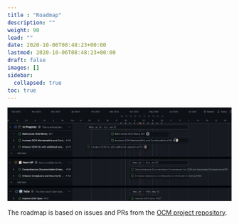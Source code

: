 ```yaml
---
title : "Roadmap"
description: ""
weight: 90
lead: ""
date: 2020-10-06T08:48:23+00:00
lastmod: 2020-10-06T08:48:23+00:00
draft: false
images: []
sidebar:
  collapsed: true
toc: true
---
```


![roadmap](/images/roadmap_Q2-2024.png)

The roadmap is based on issues and PRs from the [OCM project repository](https://github.com/open-component-model/ocm-project).
